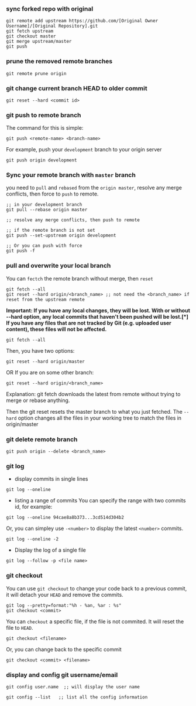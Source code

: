 ### sync forked repo with original
```
git remote add upstream https://github.com/[Original Owner Username]/[Original Repository].git
git fetch upstream
git checkout master
git merge upstream/master
git push
```

### prune the removed remote branches
```
git remote prune origin
```

### git change current branch HEAD to older commit
```
git reset --hard <commit id>
```

### git push to remote branch
The command for this is simple: 
```
git push <remote-name> <branch-name>
``` 
For example, push your `development` branch to your origin server
```
git push origin development
```
### Sync your remote branch with `master` branch
you need to `pull` and `rebased` from the `origin master`, resolve any merge conflicts, then force to `push` to remote.
```
;; in your development branch
git pull --rebase origin master

;; resolve any merge conflicts, then push to remote

;; if the remote branch is not set
git push --set-upstream origin development

;; Or you can push with force
git push -f
```

### pull and overwrite your local branch
You can `fectch` the remote branch without merge, then `reset` 

```
git fetch --all
git reset --hard origin/<branch_name> ;; not need the <branch_name> if reset from the upstream remote
```

**Important: If you have any local changes, they will be lost. With or without --hard option, any local commits that haven't been pushed will be lost.[*]
If you have any files that are not tracked by Git (e.g. uploaded user content), these files will not be affected.**


```
git fetch --all
```
Then, you have two options:
```
git reset --hard origin/master
```
OR If you are on some other branch:
```
git reset --hard origin/<branch_name>
```
Explanation:
git fetch downloads the latest from remote without trying to merge or rebase anything.

Then the git reset resets the master branch to what you just fetched. The `--hard` option changes all the files in your working tree to match the files in origin/master

### git delete remote branch
```
git push origin --delete <branch_name>
```

### git log
- display commits in single lines
```
git log --oneline 
```
- listing a range of commits 
You can specify the range with two commits id, for example:
```
git log --oneline 94cae8a8b373...3cd514d304b2
```
Or, you can simpley use `-<number>` to display the latest `<number>` commits.
```
git log --oneline -2
```
- Display the log of a single file
```
git log --follow -p <file name>
```

### git checkout
You can use `git checkout` to change your code back to a previous commit, it will detach your `HEAD` and remove the commits.
```
git log --pretty=format:"%h - %an, %ar : %s"
git checkout <commit>
```
You can `checkout` a specific file, if the file is not commited. It will reset the file to `HEAD`.
```
git checkout <filename>
```
Or, you can change back to the specific commit
```
git checkout <commit> <filename>
```

### display and config git username/email
```
git config user.name  ;; will display the user name

git config --list   ;; list all the config information
```
